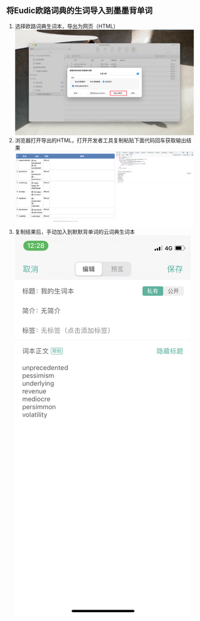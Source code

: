 ## 将Eudic欧路词典的生词导入到墨墨背单词
1. 选择欧路词典生词本，导出为网页（HTML）
![image](./eu.png)
2. 浏览器打开导出的HTML，打开开发者工具复制粘贴下面代码回车获取输出结果
![image](./chrome.png)
3. 复制结果后，手动加入到默默背单词的云词典生词本
![image](./momo.jpeg)